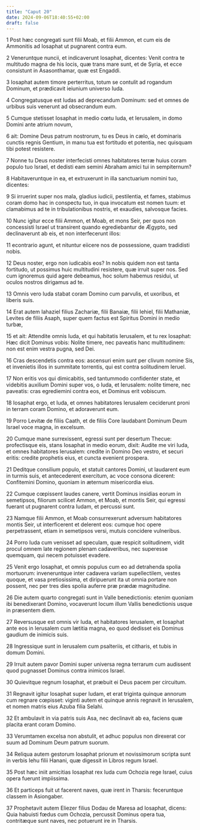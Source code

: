 ```yaml
---
title: "Caput 20"
date: 2024-09-06T18:40:55+02:00
draft: false
---
```




1 Post hæc congregati sunt filii Moab, et filii Ammon, et cum eis de Ammonitis ad Iosaphat ut pugnarent contra eum.

2 Veneruntque nuncii, et indicaverunt Iosaphat, dicentes: Venit contra te multitudo magna de his locis, quæ trans mare sunt, et de Syria, et ecce consistunt in Asasonthamar, quæ est Engaddi.

3 Iosaphat autem timore perterritus, totum se contulit ad rogandum Dominum, et prædicavit ieiunium universo Iuda.

4 Congregatusque est Iudas ad deprecandum Dominum: sed et omnes de urbibus suis venerunt ad obsecrandum eum.

5 Cumque stetisset Iosaphat in medio cœtu Iuda, et Ierusalem, in domo Domini ante atrium novum,

6 ait: Domine Deus patrum nostrorum, tu es Deus in cælo, et dominaris cunctis regnis Gentium, in manu tua est fortitudo et potentia, nec quisquam tibi potest resistere.

7 Nonne tu Deus noster interfecisti omnes habitatores terræ huius coram populo tuo Israel, et dedisti eam semini Abraham amici tui in sempiternum?

8 Habitaveruntque in ea, et extruxerunt in illa sanctuarium nomini tuo, dicentes:

9 Si irruerint super nos mala, gladius iudicii, pestilentia, et fames, stabimus coram domo hac in conspectu tuo, in qua invocatum est nomen tuum: et clamabimus ad te in tribulationibus nostris, et exaudies, salvosque facies.

10 Nunc igitur ecce filii Ammon, et Moab, et mons Seir, per quos non concessisti Israel ut transirent quando egrediebantur de Ægypto, sed declinaverunt ab eis, et non interfecerunt illos:

11 econtrario agunt, et nituntur eiicere nos de possessione, quam tradidisti nobis.

12 Deus noster, ergo non iudicabis eos? In nobis quidem non est tanta fortitudo, ut possimus huic multitudini resistere, quæ irruit super nos. Sed cum ignoremus quid agere debeamus, hoc solum habemus residui, ut oculos nostros dirigamus ad te.

13 Omnis vero Iuda stabat coram Domino cum parvulis, et uxoribus, et liberis suis.

14 Erat autem Iahaziel filius Zachariæ, filii Banaiæ, filii Iehiel, filii Mathaniæ, Levites de filiis Asaph, super quem factus est Spiritus Domini in medio turbæ,

15 et ait: Attendite omnis Iuda, et qui habitatis Ierusalem, et tu rex Iosaphat: Hæc dicit Dominus vobis: Nolite timere, nec paveatis hanc multitudinem: non est enim vestra pugna, sed Dei.

16 Cras descendetis contra eos: ascensuri enim sunt per clivum nomine Sis, et invenietis illos in summitate torrentis, qui est contra solitudinem Ieruel.

17 Non eritis vos qui dimicabitis, sed tantummodo confidenter state, et videbitis auxilium Domini super vos, o Iuda, et Ierusalem: nolite timere, nec paveatis: cras egrediemini contra eos, et Dominus erit vobiscum.

18 Iosaphat ergo, et Iuda, et omnes habitatores Ierusalem ceciderunt proni in terram coram Domino, et adoraverunt eum.

19 Porro Levitæ de filiis Caath, et de filiis Core laudabant Dominum Deum Israel voce magna, in excelsum.

20 Cumque mane surrexissent, egressi sunt per desertum Thecue: profectisque eis, stans Iosaphat in medio eorum, dixit: Audite me viri Iuda, et omnes habitatores Ierusalem: credite in Domino Deo vestro, et securi eritis: credite prophetis eius, et cuncta evenient prospera.

21 Deditque consilium populo, et statuit cantores Domini, ut laudarent eum in turmis suis, et antecederent exercitum, ac voce consona dicerent: Confitemini Domino, quoniam in æternum misericordia eius.

22 Cumque cœpissent laudes canere, vertit Dominus insidias eorum in semetipsos, filiorum scilicet Ammon, et Moab, et montis Seir, qui egressi fuerant ut pugnarent contra Iudam, et percussi sunt.

23 Namque filii Ammon, et Moab consurrexerunt adversum habitatores montis Seir, ut interficerent et delerent eos: cumque hoc opere perpetrassent, etiam in semetipsos versi, mutuis concidere vulneribus.

24 Porro Iuda cum venisset ad speculam, quæ respicit solitudinem, vidit procul omnem late regionem plenam cadaveribus, nec superesse quemquam, qui necem potuisset evadere.

25 Venit ergo Iosaphat, et omnis populus cum eo ad detrahenda spolia mortuorum: inveneruntque inter cadavera variam supellectilem, vestes quoque, et vasa pretiosissima, et diripuerunt ita ut omnia portare non possent, nec per tres dies spolia auferre præ prædæ magnitudine.

26 Die autem quarto congregati sunt in Valle benedictionis: etenim quoniam ibi benedixerant Domino, vocaverunt locum illum Vallis benedictionis usque in præsentem diem.

27 Reversusque est omnis vir Iuda, et habitatores Ierusalem, et Iosaphat ante eos in Ierusalem cum lætitia magna, eo quod dedisset eis Dominus gaudium de inimicis suis.

28 Ingressique sunt in Ierusalem cum psalteriis, et citharis, et tubis in domum Domini.

29 Irruit autem pavor Domini super universa regna terrarum cum audissent quod pugnasset Dominus contra inimicos Israel.

30 Quievitque regnum Iosaphat, et præbuit ei Deus pacem per circuitum.

31 Regnavit igitur Iosaphat super Iudam, et erat triginta quinque annorum cum regnare cœpisset: viginti autem et quinque annis regnavit in Ierusalem, et nomen matris eius Azuba filia Selahi.

32 Et ambulavit in via patris suis Asa, nec declinavit ab ea, faciens quæ placita erant coram Domino.

33 Verumtamen excelsa non abstulit, et adhuc populus non direxerat cor suum ad Dominum Deum patrum suorum.

34 Reliqua autem gestorum Iosaphat priorum et novissimorum scripta sunt in verbis Iehu filii Hanani, quæ digessit in Libros regum Israel.

35 Post hæc iniit amicitias Iosaphat rex Iuda cum Ochozia rege Israel, cuius opera fuerunt impiissima.

36 Et particeps fuit ut facerent naves, quæ irent in Tharsis: feceruntque classem in Asiongaber.

37 Prophetavit autem Eliezer filius Dodau de Maresa ad Iosaphat, dicens: Quia habuisti fœdus cum Ochozia, percussit Dominus opera tua, contritæque sunt naves, nec potuerunt ire in Tharsis.

